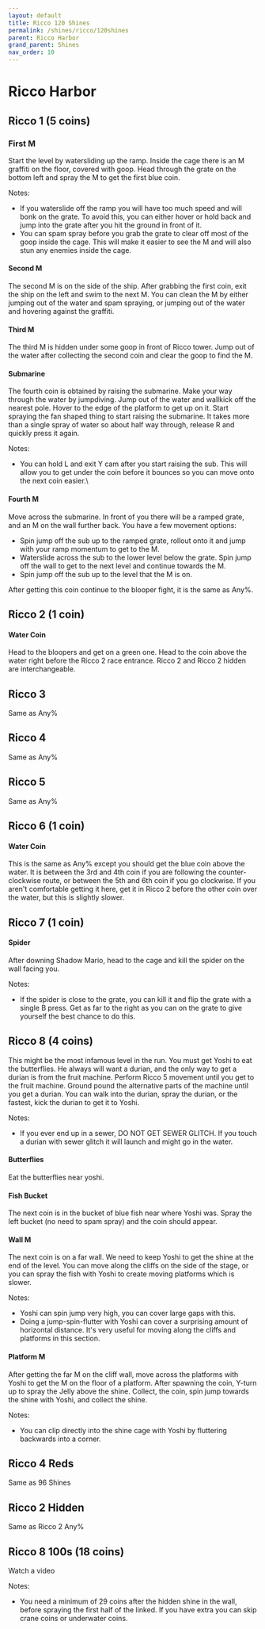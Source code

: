 ```yaml
---
layout: default
title: Ricco 120 Shines
permalink: /shines/ricco/120shines
parent: Ricco Harbor
grand_parent: Shines
nav_order: 10
---
```


# Ricco Harbor

## Ricco 1 (5 coins)
### First M
Start the level by watersliding up the ramp. Inside the cage there is an M graffiti on the floor, covered with goop. Head through the grate on the bottom left and spray the M to get the first blue coin.

Notes:
- If you waterslide off the ramp you will have too much speed and will bonk on the grate. To avoid this, you can either hover or hold back and jump into the grate after you hit the ground in front of it.
- You can spam spray before you grab the grate to clear off most of the goop inside the cage. This will make it easier to see the M and will also stun any enemies inside the cage.

#### Second M
The second M is on the side of the ship. After grabbing the first coin, exit the ship on the left and swim to the next M. You can clean the M by either jumping out of the water and spam spraying, or jumping out of the water and hovering against the graffiti.

#### Third M
The third M is hidden under some goop in front of Ricco tower. Jump out of the water after collecting the second coin and clear the goop to find the M.

#### Submarine
The fourth coin is obtained by raising the submarine. Make your way through the water by jumpdiving. Jump out of the water and wallkick off the nearest pole. Hover to the edge of the platform to get up on it. Start spraying the fan shaped thing to start raising the submarine. It takes more than a single spray of water so about half way through, release R and quickly press it again.

Notes:
- You can hold L and exit Y cam after you start raising the sub. This will allow you to get under the coin before it bounces so you can move onto the next coin easier.\

#### Fourth M
Move across the submarine. In front of you there will be a ramped grate, and an M on the wall further back. You have a few movement options:
- Spin jump off the sub up to the ramped grate, rollout onto it and jump with your ramp momentum to get to the M.
- Waterslide across the sub to the lower level below the grate. Spin jump off the wall to get to the next level and continue towards the M.
- Spin jump off the sub up to the level that the M is on.

After getting this coin continue to the blooper fight, it is the same as Any%.

## Ricco 2 (1 coin)

#### Water Coin
Head to the bloopers and get on a green one. Head to the coin above the water right before the Ricco 2 race entrance. Ricco 2 and Ricco 2 hidden are interchangeable.

## Ricco 3
Same as Any%

## Ricco 4
Same as Any%

## Ricco 5
Same as Any%

## Ricco 6 (1 coin)
#### Water Coin
This is the same as Any% except you should get the blue coin above the water. It is between the 3rd and 4th coin if you are following the counter-clockwise route, or between the 5th and 6th coin if you go clockwise. If you aren't comfortable getting it here, get it in Ricco 2 before the other coin over the water, but this is slightly slower.

## Ricco 7 (1 coin)

#### Spider
After downing Shadow Mario, head to the cage and kill the spider on the wall facing you.

Notes:
- If the spider is close to the grate, you can kill it and flip the grate with a single B press. Get as far to the right as you can on the grate to give yourself the best chance to do this.

## Ricco 8 (4 coins)
This might be the most infamous level in the run. You must get Yoshi to eat the butterflies. He always will want a durian, and the only way to get a durian is from the fruit machine. Perform Ricco 5 movement until you get to the fruit machine. Ground pound the alternative parts of the machine until you get a durian. You can walk into the durian, spray the durian, or the fastest, kick the durian to get it to Yoshi.

Notes:
- If you ever end up in a sewer, DO NOT GET SEWER GLITCH. If you touch a durian with sewer glitch it will launch and might go in the water.

#### Butterflies
Eat the butterflies near yoshi.

#### Fish Bucket
The next coin is in the bucket of blue fish near where Yoshi was. Spray the left bucket (no need to spam spray) and the coin should appear.

#### Wall M
The next coin is on a far wall. We need to keep Yoshi to get the shine at the end of the level. You can move along the cliffs on the side of the stage, or you can spray the fish with Yoshi to create moving platforms which is slower.

Notes:
- Yoshi can spin jump very high, you can cover large gaps with this.
- Doing a jump-spin-flutter with Yoshi can cover a surprising amount of horizontal distance. It's very useful for moving along the cliffs and platforms in this section.

#### Platform M
After getting the far M on the cliff wall, move across the platforms with Yoshi to get the M on the floor of a platform. After spawning the coin, Y-turn up to spray the Jelly above the shine. Collect, the coin, spin jump towards the shine with Yoshi, and collect the shine.

Notes:
- You can clip directly into the shine cage with Yoshi by fluttering backwards into a corner.

## Ricco 4 Reds
Same as 96 Shines

## Ricco 2 Hidden
Same as Ricco 2 Any%

## Ricco 8 100s (18 coins)

Watch a video

Notes:
- You need a minimum of 29 coins after the hidden shine in the wall, before spraying the first half of the linked. If you have extra you can skip crane coins or underwater coins.
